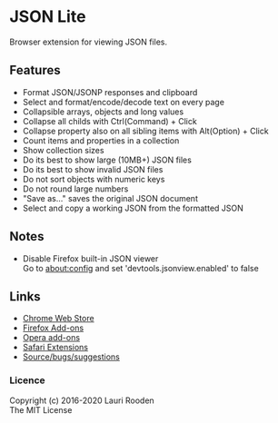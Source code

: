 
JSON Lite
=========

Browser extension for viewing JSON files.


Features
--------

 - Format JSON/JSONP responses and clipboard
 - Select and format/encode/decode text on every page
 - Collapsible arrays, objects and long values
 - Collapse all childs with Ctrl(Command) + Click
 - Collapse property also on all sibling items with Alt(Option) + Click
 - Count items and properties in a collection
 - Show collection sizes
 - Do its best to show large (10MB+) JSON files
 - Do its best to show invalid JSON files
 - Do not sort objects with numeric keys
 - Do not round large numbers
 - "Save as..." saves the original JSON document
 - Select and copy a working JSON from the formatted JSON


Notes
-----

 - Disable Firefox built-in JSON viewer  
   Go to [about:config](about:config) and set 'devtools.jsonview.enabled' to false



Links
-----

 - [Chrome Web Store](https://chrome.google.com/webstore/detail/json-lite/acacmjcicejlmjcheoklfdchempahoag)
 - [Firefox Add-ons](https://addons.mozilla.org/en-US/firefox/addon/json-lite/)
 - [Opera add-ons](https://addons.opera.com/en/extensions/details/json-lite/)
 - [Safari Extensions](https://safari-extensions.apple.com/details/?id=com.litejs.json-lite-YVKYWJZ9CZ)
 - [Source/bugs/suggestions](https://github.com/lauriro/json-lite)


### Licence

Copyright (c) 2016-2020 Lauri Rooden  
The MIT License


